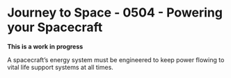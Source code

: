 # Journey to Space - 0504 - Powering your Spacecraft

**This is a work in progress**

A spacecraft’s energy system must be engineered to keep power flowing to vital life support systems at all times.
